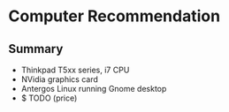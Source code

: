 <link href='http://fonts.googleapis.com/css?family=Dosis:400,200' rel='stylesheet' type='text/css'>



Computer Recommendation
=======================

Summary
-------

 - Thinkpad T5xx series, i7 CPU
 - NVidia graphics card
 - Antergos Linux running Gnome desktop
 - $ TODO (price)


